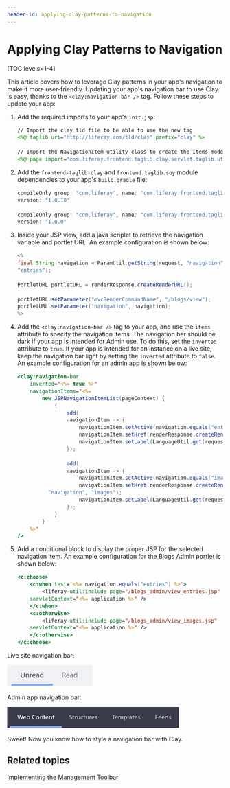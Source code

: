 ```yaml
---
header-id: applying-clay-patterns-to-navigation
---
```


# Applying Clay Patterns to Navigation

[TOC levels=1-4]

This article covers how to leverage Clay patterns in your app's navigation to 
make it more user-friendly. Updating your app's navigation bar to use Clay is 
easy, thanks to the `<clay:navigation-bar />` tag. Follow these steps to update 
your app:

1.  Add the required imports to your app's `init.jsp`:

    ```jsp
    // Import the clay tld file to be able to use the new tag
    <%@ taglib uri="http://liferay.com/tld/clay" prefix="clay" %>

    // Import the NavigationItem utility class to create the items model
    <%@ page import="com.liferay.frontend.taglib.clay.servlet.taglib.util.JSPNavigationItemList" %>
    ```

2.  Add the `frontend-taglib-clay` and `frontend.taglib.soy` module dependencies 
    to your app's `build.gradle` file:

    ```groovy
    compileOnly group: "com.liferay", name: "com.liferay.frontend.taglib.soy", 
    version: "1.0.10"

    compileOnly group: "com.liferay", name: "com.liferay.frontend.taglib.clay", 
    version: "1.0.0"
    ```

3.  Inside your JSP view, add a java scriplet to retrieve the navigation 
    variable and portlet URL. An example configuration is shown below:

    ```java
    <%
    final String navigation = ParamUtil.getString(request, "navigation", 
    "entries");

    PortletURL portletURL = renderResponse.createRenderURL();

    portletURL.setParameter("mvcRenderCommandName", "/blogs/view");
    portletURL.setParameter("navigation", navigation);
    %>
    ```

4.  Add the `<clay:navigation-bar />` tag to your app, and use the `items` 
    attribute to specify the navigation items. The navigation bar should be dark 
    if your app is intended for Admin use. To do this, set the `inverted` 
    attribute to `true`. If your app is intended for an instance on a live site, 
    keep the navigation bar light by setting the `inverted` attribute to 
    `false`. An example configuration for an admin app is shown below:

    ```jsp
    <clay:navigation-bar
    	inverted="<%= true %>"
    	navigationItems="<%=
    		new JSPNavigationItemList(pageContext) {
    			{
    				add(
    				navigationItem -> {
    					navigationItem.setActive(navigation.equals("entries"));
    					navigationItem.setHref(renderResponse.createRenderURL());
    					navigationItem.setLabel(LanguageUtil.get(request, "entries"));
    				});

    				add(
    				navigationItem -> {
    					navigationItem.setActive(navigation.equals("images"));
    					navigationItem.setHref(renderResponse.createRenderURL(), 
              "navigation", "images");
    					navigationItem.setLabel(LanguageUtil.get(request, "images"));
    				});
    			}
    		}
    	%>"
    />
    ```

5.  Add a conditional block to display the proper JSP for the selected 
    navigation item. An example configuration for the Blogs Admin portlet is 
    shown below:

    ```jsp
    <c:choose>
    	<c:when test='<%= navigation.equals("entries") %>'>
    		<liferay-util:include page="/blogs_admin/view_entries.jsp" 
        servletContext="<%= application %>" />
    	</c:when>
    	<c:otherwise>
    		<liferay-util:include page="/blogs_admin/view_images.jsp" 
        servletContext="<%= application %>" />
    	</c:otherwise>
    </c:choose>
    ```

Live site navigation bar:

![Figure 1: The navigation bar should be light for apps on the live site.](../../../images/clay-patterns-navbar.png)

Admin app navigation bar:

![Figure 2: The navigation bar should be dark (inverted) in admin apps.](../../../images/clay-patterns-navbar-inverted.png)

Sweet! Now you know how to style a navigation bar with Clay. 

## Related topics

[Implementing the Management Toolbar](/docs/7-2/frameworks/-/knowledge_base/f/implementing-the-management-toolbar)
